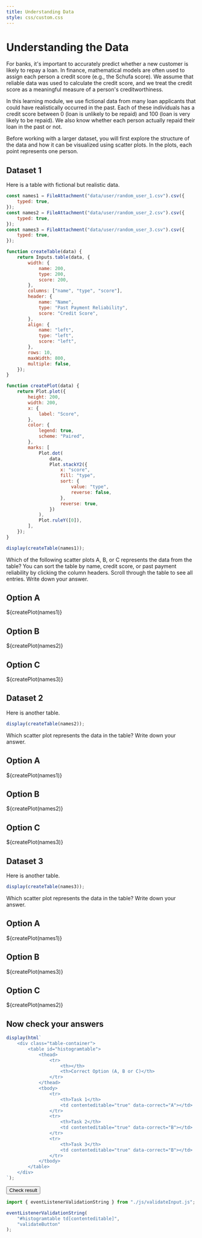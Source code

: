 ```yaml
---
title: Understanding Data
style: css/custom.css
---
```


# Understanding the Data

For banks, it's important to accurately predict whether a new customer is likely to repay a loan. In finance, mathematical models are often used to assign each person a credit score (e.g., the Schufa score). We assume that reliable data was used to calculate the credit score, and we treat the credit score as a meaningful measure of a person's creditworthiness.

In this learning module, we use fictional data from many loan applicants that could have realistically occurred in the past. Each of these individuals has a credit score between 0 (loan is unlikely to be repaid) and 100 (loan is very likely to be repaid). We also know whether each person actually repaid their loan in the past or not.

Before working with a larger dataset, you will first explore the structure of the data and how it can be visualized using scatter plots. In the plots, each point represents one person.

## Dataset 1

Here is a table with fictional but realistic data.

```js
const names1 = FileAttachment("data/user/random_user_1.csv").csv({
    typed: true,
});
const names2 = FileAttachment("data/user/random_user_2.csv").csv({
    typed: true,
});
const names3 = FileAttachment("data/user/random_user_3.csv").csv({
    typed: true,
});

function createTable(data) {
    return Inputs.table(data, {
        width: {
            name: 200,
            type: 200,
            score: 200,
        },
        columns: ["name", "type", "score"],
        header: {
            name: "Name",
            type: "Past Payment Reliability",
            score: "Credit Score",
        },
        align: {
            name: "left",
            type: "left",
            score: "left",
        },
        rows: 10,
        maxWidth: 800,
        multiple: false,
    });
}

function createPlot(data) {
    return Plot.plot({
        height: 200,
        width: 200,
        x: {
            label: "Score",
        },
        color: {
            legend: true,
            scheme: "Paired",
        },
        marks: [
            Plot.dot(
                data,
                Plot.stackY2({
                    x: "score",
                    fill: "type",
                    sort: {
                        value: "type",
                        reverse: false,
                    },
                    reverse: true,
                })
            ),
            Plot.ruleY([0]),
        ],
    });
}
```

```js
display(createTable(names1));
```

<div class="tip" label="Task 1">
Which of the following scatter plots A, B, or C represents the data from the table? You can sort the table by name, credit score, or past payment reliability by clicking the column headers. Scroll through the table to see all entries. Write down your answer.
</div>

<div class="grid grid-cols-3">
  <div class="card" style="max-width: 200px; "><h2>Option A</h2>${createPlot(names1)}</div>
  <div class="card" style="max-width: 200px; "><h2>Option B</h2>${createPlot(names2)}</div>
  <div class="card" style="max-width: 200px; "><h2>Option C</h2>${createPlot(names3)}</div>
</div>

## Dataset 2

Here is another table.

```js
display(createTable(names2));
```

<div class="tip" label="Task 2">
Which scatter plot represents the data in the table? Write down your answer.
</div>

<div class="grid grid-cols-3">
  <div class="card" style="max-width: 200px; "><h2>Option A</h2>${createPlot(names1)}</div>
  <div class="card" style="max-width: 200px; "><h2>Option B</h2>${createPlot(names2)}</div>
  <div class="card" style="max-width: 200px; "><h2>Option C</h2>${createPlot(names3)}</div>
</div>

## Dataset 3

Here is another table.

```js
display(createTable(names3));
```

<div class="tip" label="Task 3">
Which scatter plot represents the data in the table? Write down your answer.
</div>

<div class="grid grid-cols-3">
  <div class="card" style="max-width: 200px; "><h2>Option A</h2>${createPlot(names1)} </div>
  <div class="card" style="max-width: 200px; "><h2>Option B</h2>${createPlot(names3)} </div>
  <div class="card" style="max-width: 200px; "><h2>Option C</h2>${createPlot(names2)} </div>
</div>

## Now check your answers

```js
display(html`
    <div class="table-container">
        <table id="histogramtable">
            <thead>
                <tr>
                    <th></th>
                    <th>Correct Option (A, B or C)</th>
                </tr>
            </thead>
            <tbody>
                <tr>
                    <th>Task 1</th>
                    <td contenteditable="true" data-correct="A"></td>
                </tr>
                <tr>
                    <th>Task 2</th>
                    <td contenteditable="true" data-correct="B"></td>
                </tr>
                <tr>
                    <th>Task 3</th>
                    <td contenteditable="true" data-correct="B"></td>
                </tr>
            </tbody>
        </table>
    </div>
`);
```

<button id="validateButton" class="btn btn-primary">Check result</button>

```js
import { eventListenerValidationString } from "./js/validateInput.js";

eventListenerValidationString(
    "#histogramtable td[contenteditable]",
    "validateButton"
);
```
